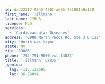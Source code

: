 ```yaml
---
id: dad22317-9845-4602-ae05-751001a9a178
first_name: 'Tillmann '
last_name: CYRUS
license: M.D.
services:
  - 'Cardiovascular Diseases'
address: '6900 North Pecos Rd, Ste 3 D 113'
city: 'North Las Vegas'
state: NV
zip: '89086'
phone: '702-791-9000 ext 14027'
title: 'Tillmann  CYRUS'
_geoloc:
  lng: -115.132695
  lat: 36.28094
---
```

